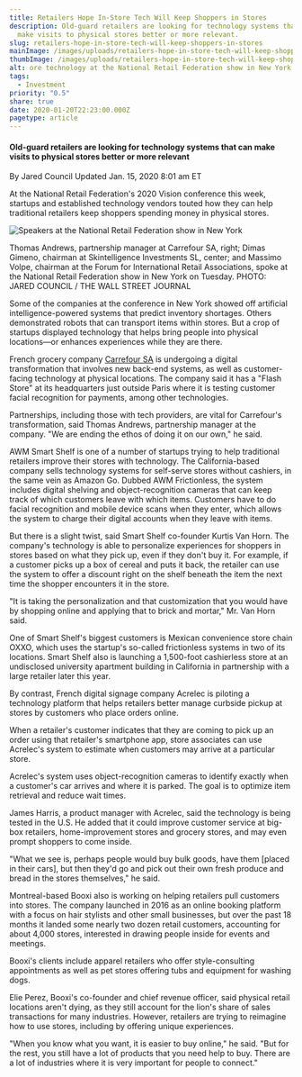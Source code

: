 ```yaml
---
title: Retailers Hope In-Store Tech Will Keep Shoppers in Stores
description: Old-guard retailers are looking for technology systems that can
  make visits to physical stores better or more relevant.
slug: retailers-hope-in-store-tech-will-keep-shoppers-in-stores
mainImage: /images/uploads/retailers-hope-in-store-tech-will-keep-shoppers-in-stores-featured.jpg
thumbImage: /images/uploads/retailers-hope-in-store-tech-will-keep-shoppers-in-stores-thumb.jpg
alt: ore technology at the National Retail Federation show in New York
tags:
  - Investment
priority: "0.5"
share: true
date: 2020-01-20T22:23:00.000Z
pagetype: article
---
```

#### Old-guard retailers are looking for technology systems that can make visits to physical stores better or more relevant

By Jared Council
Updated Jan. 15, 2020 8:01 am ET

At the National Retail Federation's 2020 Vision conference this week, startups and established technology vendors touted how they can help traditional retailers keep shoppers spending money in physical stores.

![Speakers at the National Retail Federation show in New York](/images/uploads/amw-nrf-2020-vision.jpg "Speakers at the National Retail Federation show in New York")

Thomas Andrews, partnership manager at Carrefour SA, right; Dimas Gimeno, chairman at Skintelligence Investments SL, center; and Massimo Volpe, chairman at the Forum for International Retail Associations, spoke at the National Retail Federation show in New York on Tuesday. PHOTO: JARED COUNCIL / THE WALL STREET JOURNAL

Some of the companies at the conference in New York showed off artificial intelligence-powered systems that predict inventory shortages. Others demonstrated robots that can transport items within stores. But a crop of startups displayed technology that helps bring people into physical locations—or enhances experiences while they are there.

French grocery company [Carrefour SA](https://quotes.wsj.com/CRRFY) is undergoing a digital transformation that involves new back-end systems, as well as customer-facing technology at physical locations. The company said it has a "Flash Store" at its headquarters just outside Paris where it is testing customer facial recognition for payments, among other technologies.

Partnerships, including those with tech providers, are vital for Carrefour's transformation, said Thomas Andrews, partnership manager at the company. "We are ending the ethos of doing it on our own," he said.

AWM Smart Shelf is one of a number of startups trying to help traditional retailers improve their stores with technology. The California-based company sells technology systems for self-serve stores without cashiers, in the same vein as Amazon Go. Dubbed AWM Frictionless, the system includes digital shelving and object-recognition cameras that can keep track of which customers leave with which items. Customers have to do facial recognition and mobile device scans when they enter, which allows the system to charge their digital accounts when they leave with items.

But there is a slight twist, said Smart Shelf co-founder Kurtis Van Horn. The company's technology is able to personalize experiences for shoppers in stores based on what they pick up, even if they don't buy it. For example, if a customer picks up a box of cereal and puts it back, the retailer can use the system to offer a discount right on the shelf beneath the item the next time the shopper encounters it in the store.

"It is taking the personalization and that customization that you would have by shopping online and applying that to brick and mortar," Mr. Van Horn said.

One of Smart Shelf's biggest customers is Mexican convenience store chain OXXO, which uses the startup's so-called frictionless systems in two of its locations. Smart Shelf also is launching a 1,500-foot cashierless store at an undisclosed university apartment building in California in partnership with a large retailer later this year.

By contrast, French digital signage company Acrelec is piloting a technology platform that helps retailers better manage curbside pickup at stores by customers who place orders online.

When a retailer's customer indicates that they are coming to pick up an order using that retailer's smartphone app, store associates can use Acrelec's system to estimate when customers may arrive at a particular store.

Acrelec's system uses object-recognition cameras to identify exactly when a customer's car arrives and where it is parked. The goal is to optimize item retrieval and reduce wait times.

James Harris, a product manager with Acrelec, said the technology is being tested in the U.S. He added that it could improve customer service at big-box retailers, home-improvement stores and grocery stores, and may even prompt shoppers to come inside.

"What we see is, perhaps people would buy bulk goods, have them \[placed in their cars], but then they'd go and pick out their own fresh produce and bread in the stores themselves," he said.

Montreal-based Booxi also is working on helping retailers pull customers into stores. The company launched in 2016 as an online booking platform with a focus on hair stylists and other small businesses, but over the past 18 months it landed some nearly two dozen retail customers, accounting for about 4,000 stores, interested in drawing people inside for events and meetings.

Booxi's clients include apparel retailers who offer style-consulting appointments as well as pet stores offering tubs and equipment for washing dogs.

Elie Perez, Booxi's co-founder and chief revenue officer, said physical retail locations aren't dying, as they still account for the lion's share of sales transactions for many industries. However, retailers are trying to reimagine how to use stores, including by offering unique experiences.

"When you know what you want, it is easier to buy online," he said. "But for the rest, you still have a lot of products that you need help to buy. There are a lot of industries where it is very important for people to connect."